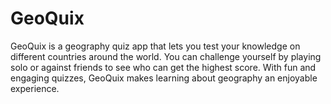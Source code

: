 # GeoQuix

GeoQuix is a geography quiz app that lets you test your knowledge on different countries around the world. You can challenge yourself by playing solo or against friends to see who can get the highest score. With fun and engaging quizzes, GeoQuix makes learning about geography an enjoyable experience.